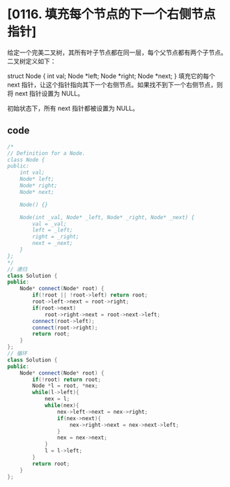# [0116. 填充每个节点的下一个右侧节点指针]

给定一个完美二叉树，其所有叶子节点都在同一层，每个父节点都有两个子节点。二叉树定义如下：

struct Node {
  int val;
  Node *left;
  Node *right;
  Node *next;
}
填充它的每个 next 指针，让这个指针指向其下一个右侧节点。如果找不到下一个右侧节点，则将 next 指针设置为 NULL。

初始状态下，所有 next 指针都被设置为 NULL。

## code

```c++
/*
// Definition for a Node.
class Node {
public:
    int val;
    Node* left;
    Node* right;
    Node* next;

    Node() {}

    Node(int _val, Node* _left, Node* _right, Node* _next) {
        val = _val;
        left = _left;
        right = _right;
        next = _next;
    }
};
*/
// 递归
class Solution {
public:
    Node* connect(Node* root) {
        if(!root || !root->left) return root;
        root->left->next = root->right;
        if(root->next)
            root->right->next = root->next->left;
        connect(root->left);
        connect(root->right);
        return root;
    }
};
// 循环
class Solution {
public:
    Node* connect(Node* root) {
        if(!root) return root;
        Node *l = root, *nex;
        while(l->left){
            nex = l;
            while(nex){
                nex->left->next = nex->right;
                if(nex->next){
                    nex->right->next = nex->next->left;
                }
                nex = nex->next;               
            }
            l = l->left;
        }
        return root;
    }
};
```
